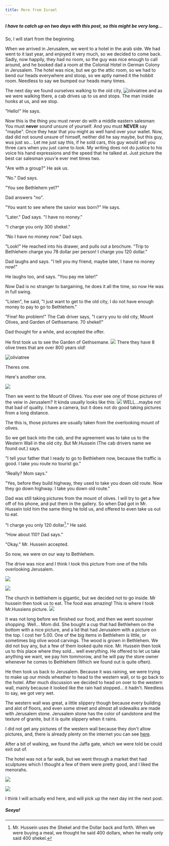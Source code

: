 ```yaml
---
title: More from Israel
---
```

[^1]: Mr. Hussein uses the Shekel and the Dollar back and forth. When we were buying a meal, we thought he said 400 dollars, when he really only said 400 shekel.

##### I have to  catch up on two days with this post, so this might be very long...

So, I will start from the beginning.

When we arrived in Jerusalem, we went to a hotel in the arab side. We had went to it last year, and enjoyed it very much, so we decided to come back. Sadly, now happily, they had no room, so the guy was nice enough to call around, and he booked dad a room at the Colonial Hotel in German Colony in Jerusalem. The hotel was nice, but we go the attic room, so we had to bend our heads everywhere and stoop, so we aptly named it the hobbit room. Needless to say we bumped our heads many times. 

The next day we found ourselves walking to the old city, ![oliviatree](/post/travel/veiwfromtombs.JPG/) and as we were walking there, a cab drives up to us and stops. The man inside honks at us, and we stop. 

"Hello!" He says.

 Now this is the thing you must never do with a middle eastern salesman: You must **never** sound unsure of yourself. And you must **NEVER** say "maybe".
 Once they hear that you might as well hand over your wallet. Now, dad did not sound unsure of himself, neither did he say maybe, but this guy, wus just so... Let me just say this, if he sold cars, this guy would sell you three cars when you just came to *look*. My writing does not do justice to his voice his hand expressions and the speed that he talked at. Just picture the best car salesman youv'e ever met times two.
 
 "Are with a group?" He ask us.
 
 "No." Dad says.
 
 "You see Bethlehem yet?"
 
 Dad answers "no".
 
 "You want to see where the savior was born?" He says.
 
 "Later." Dad says. "I have no money."
 
 "I charge you only 300 shekel."
 
 "No I have no money now." Dad says.
 
"Look!" He reached into his drawer, and pulls out a brochure. "Trip to Bethlehem charge you 78 dollar per person! I charge you 120 dollar."

Dad laughs and says. "I tell you my friend, maybe later, I have no money now!"

He laughs too, and says. "You pay me later!"

Now Dad is no stranger to bargaining, he does it all the time, so now He was in full swing.

"Listen", he said, "I just want to get to the old city, I do not have enough money to pay to go to Bethlehem."

"Fine! No problem!" The Cab driver says, "I carry you to old city, Mount Olives, and Garden of Gethsemane. 70 shekel!"

Dad thought for a while, and accepted the offer.

He first took us to see the Garden of Gethsemane. ![](/post/travel/gardengeth.JPG/) There they have 8 olive trees that are over 800 years old!

![oliviatree](/post/travel/olivegeth.JPG/)

Theres one.

Here's another one.

![](/post/travel/geth.JPG/)

Then we went to the Mount of Olives. You ever see one of those pictures of the veiw in Jerusalem? It kinda usually looks like this:
![](/post/travel/mountolive.JPG/)
WELL...maybe not that bad of quality. I have a camera, but it does not do good taking pictures from a long distance.

The this is, those pictures are usually taken from the overlooking mount of olives.

So we get back into the cab, and the agreement was to take us to the Western Wall in the old city. But Mr.Hussein (The cab drivers name we found out.) says.

"I tell your father that I ready to go to Bethlehem now, because the traffic is good. I take you route no tourist go."
 
"Really? Mom says."

"Yes, before they build highway, they used to take you down old route. Now they go down highway. I take you down old route."

Dad was still taking pictures from the mount of olives. I will try to get a few off of his phone, and put them in the gallery. So when Dad got in Mr. Hussein told him the same thing he told us, and offered to even take us out to eat.

"I charge you only 120 dollar[^1]." He said. 

"How about 110? Dad says."

"Okay." Mr. Hussein accepted.

So now, we were on our way to Bethlehem.

The drive was nice and I think I took this picture from one of the hills overlooking Jerusalem.

![](/post/travel/view1.JPG/)

![](/post/travel/veiw3.JPG/)

The church in bethlehem is gigantic, but we decided not to go inside. Mr hussein then took us to eat. The food was amazing! This is where I took Mr.Hussiens picture.
![](/post/travel/hussein.JPG/)

It was not long before we finished our food, and then we went souviner shopping. Well... Mom did. She bought a cup that had Bethlehem on the bottom with a nice picture, and a lid that had Jerusalem with a picture on the top. I cost her 5.00. One of the big items in Bethlehem is little, or sometimes big olive wood carvings. The wood is grown in Bethlehem. We did not buy any, but a few of them looked quite nice. Mr. Hussein then took us to this place where they sold... well everything. He offered to let us take anything we want, we pay him tommorow, and he will pay the store owner whenever he comes to Bethlehem (Which we found out is quite often).

He then took us back to Jerusalem. Because it was raining, we were trying to make up our minds wheather to head to the western wall, or to go back to the hotel. After much discussion we decided to head on over to the western wall, mainly because it looked like the rain had stopped... it hadn't. Needless to say, we got very wet.

The western wall was great, a little slippery though because every building and alot of floors, and even some street and almost all sidewalks are made with Jerusalem stone. Jerusalem stone has the color of sandstone and the texture of granite, but it is quite slippery when it rains.

I did not get any pictures of the western wall because they don't allow pictures, and, there is already plenty on the internet you can see [here](https://www.google.com/search?q=western%20wall&safe=strict).

After a bit of walking, we found the Jaffa gate, which we were told be could exit out of. 

The hotel was not a far walk, but we went through a market thet had sculptures which I thought a few of them were pretty good, and I liked the menorahs.

![](/post/travel/wyatt.JPG/)

![](/post/travel/menorah.JPG/)

I think I will actually end here, and will pick up the next day int the next post.

##### Seeya!










